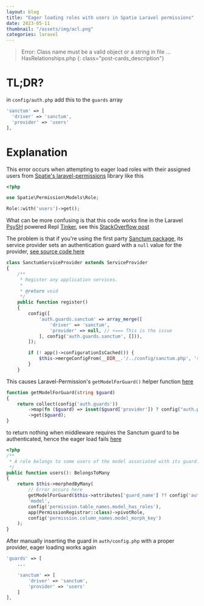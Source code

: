 ```yaml
---
layout: blog
title: "Eager loading roles with users in Spatie Laravel permissions"
date: 2023-05-11
thumbnail: "/assets/img/acl.png"
categories: laravel
---
```

> Error: Class name must be a valid object or a string in file ... HasRelationships.php
{: class="post-cards_description"}

# TL;DR?
in `config/auth.php` add this to the `guards` array
```php
'sanctum' => [
  'driver' => 'sanctum',
  'provider' => 'users'
],
```
# Explanation
This error occurs when attempting to eager load roles with their assigned users from [Spatie's laravel-permissions](https://spatie.be/docs/laravel-permission/v5/introduction) library like this
```php
<?php

use Spatie\Permission\Models\Role;

Role::with('users')->get();
```
What can be more confusing is that this code works fine in the Laravel [PsySH](https://psysh.org/) powered Repl [Tinker](https://laravel.com/docs/artisan#tinker), see this [StackOverflow post](https://stackoverflow.com/q/66521909/5581565)

The problem is that if you're using the first party [Sanctum package](https://laravel.com/docs/sanctum), its service provider sets an authentication guard with a `null` value for the provider, [see source code here](https://github.com/laravel/sanctum/blob/3.x/src/SanctumServiceProvider.php#L26)

```php
class SanctumServiceProvider extends ServiceProvider
{
    /**
     * Register any application services.
     *
     * @return void
     */
    public function register()
    {
        config([
            'auth.guards.sanctum' => array_merge([
                'driver' => 'sanctum',
                'provider' => null, // <=== This is the issue
            ], config('auth.guards.sanctum', [])),
        ]);

        if (! app()->configurationIsCached()) {
            $this->mergeConfigFrom(__DIR__.'/../config/sanctum.php', 'sanctum');
        }
    }
```
This causes Laravel-Permission's `getModelForGuard()` helper function [here](https://github.com/spatie/laravel-permission/blob/main/src/helpers.php#L7#L12)
```php
function getModelForGuard(string $guard)
{
    return collect(config('auth.guards'))
        ->map(fn ($guard) => isset($guard['provider']) ? config("auth.providers.{$guard['provider']}.model") : null)
        ->get($guard);
}
```
to return nothing when middleware requires the Sanctum guard to be authenticated, hence the eager load fails [here](https://github.com/spatie/laravel-permission/blob/main/src/Models/Role.php#L78)
```php
<?php
/**
 * A role belongs to some users of the model associated with its guard.
 */
public function users(): BelongsToMany
{
    return $this->morphedByMany(
        // Error occurs here
        getModelForGuard($this->attributes['guard_name'] ?? config('auth.defaults.guard')),
        'model',
        config('permission.table_names.model_has_roles'),
        app(PermissionRegistrar::class)->pivotRole,
        config('permission.column_names.model_morph_key')
    );
}
```
After manually inserting the guard in `auth/config.php` with a proper provider, eager loading works again
```php
'guards' => [
    ...

    'sanctum' => [
        'driver' => 'sanctum',
        'provider' => 'users'
    ]
],
```